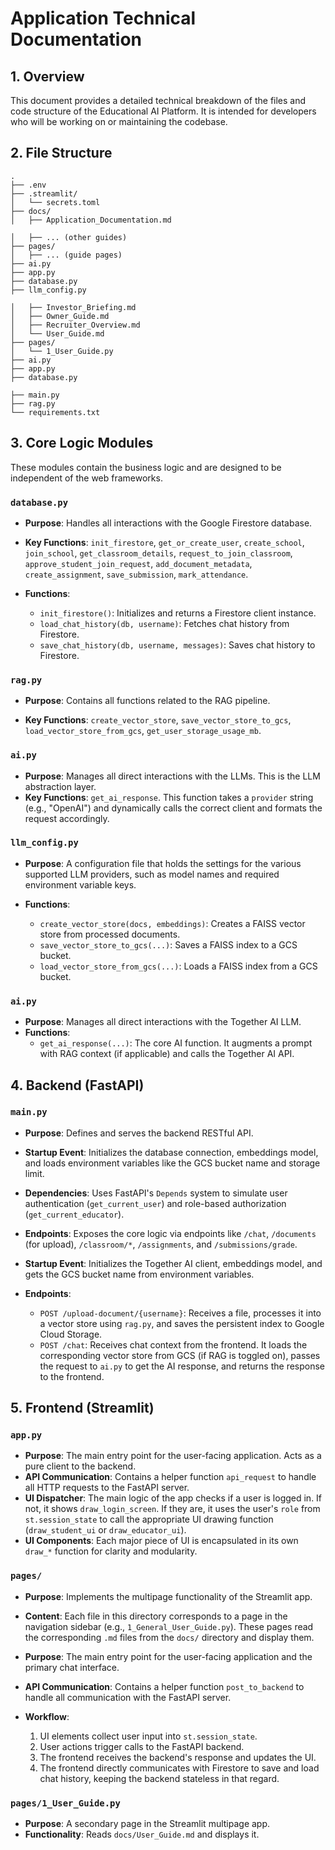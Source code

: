# Application Technical Documentation

## 1. Overview

This document provides a detailed technical breakdown of the files and code structure of the Educational AI Platform. It is intended for developers who will be working on or maintaining the codebase.

## 2. File Structure

```
.
├── .env
├── .streamlit/
│   └── secrets.toml
├── docs/
│   ├── Application_Documentation.md

│   ├── ... (other guides)
├── pages/
│   ├── ... (guide pages)
├── ai.py
├── app.py
├── database.py
├── llm_config.py

│   ├── Investor_Briefing.md
│   ├── Owner_Guide.md
│   ├── Recruiter_Overview.md
│   └── User_Guide.md
├── pages/
│   └── 1_User_Guide.py
├── ai.py
├── app.py
├── database.py

├── main.py
├── rag.py
└── requirements.txt
```

## 3. Core Logic Modules

These modules contain the business logic and are designed to be independent of the web frameworks.

### `database.py`

-   **Purpose**: Handles all interactions with the Google Firestore database.

-   **Key Functions**: `init_firestore`, `get_or_create_user`, `create_school`, `join_school`, `get_classroom_details`, `request_to_join_classroom`, `approve_student_join_request`, `add_document_metadata`, `create_assignment`, `save_submission`, `mark_attendance`.

-   **Functions**:
    -   `init_firestore()`: Initializes and returns a Firestore client instance.
    -   `load_chat_history(db, username)`: Fetches chat history from Firestore.
    -   `save_chat_history(db, username, messages)`: Saves chat history to Firestore.


### `rag.py`

-   **Purpose**: Contains all functions related to the RAG pipeline.

-   **Key Functions**: `create_vector_store`, `save_vector_store_to_gcs`, `load_vector_store_from_gcs`, `get_user_storage_usage_mb`.

### `ai.py`

-   **Purpose**: Manages all direct interactions with the LLMs. This is the LLM abstraction layer.
-   **Key Functions**: `get_ai_response`. This function takes a `provider` string (e.g., "OpenAI") and dynamically calls the correct client and formats the request accordingly.

### `llm_config.py`

-   **Purpose**: A configuration file that holds the settings for the various supported LLM providers, such as model names and required environment variable keys.

-   **Functions**:
    -   `create_vector_store(docs, embeddings)`: Creates a FAISS vector store from processed documents.
    -   `save_vector_store_to_gcs(...)`: Saves a FAISS index to a GCS bucket.
    -   `load_vector_store_from_gcs(...)`: Loads a FAISS index from a GCS bucket.

### `ai.py`

-   **Purpose**: Manages all direct interactions with the Together AI LLM.
-   **Functions**:
    -   `get_ai_response(...)`: The core AI function. It augments a prompt with RAG context (if applicable) and calls the Together AI API.


## 4. Backend (FastAPI)

### `main.py`

-   **Purpose**: Defines and serves the backend RESTful API.

-   **Startup Event**: Initializes the database connection, embeddings model, and loads environment variables like the GCS bucket name and storage limit.
-   **Dependencies**: Uses FastAPI's `Depends` system to simulate user authentication (`get_current_user`) and role-based authorization (`get_current_educator`).
-   **Endpoints**: Exposes the core logic via endpoints like `/chat`, `/documents` (for upload), `/classroom/*`, `/assignments`, and `/submissions/grade`.

-   **Startup Event**: Initializes the Together AI client, embeddings model, and gets the GCS bucket name from environment variables.
-   **Endpoints**:
    -   `POST /upload-document/{username}`: Receives a file, processes it into a vector store using `rag.py`, and saves the persistent index to Google Cloud Storage.
    -   `POST /chat`: Receives chat context from the frontend. It loads the corresponding vector store from GCS (if RAG is toggled on), passes the request to `ai.py` to get the AI response, and returns the response to the frontend.


## 5. Frontend (Streamlit)

### `app.py`


-   **Purpose**: The main entry point for the user-facing application. Acts as a pure client to the backend.
-   **API Communication**: Contains a helper function `api_request` to handle all HTTP requests to the FastAPI server.
-   **UI Dispatcher**: The main logic of the app checks if a user is logged in. If not, it shows `draw_login_screen`. If they are, it uses the user's `role` from `st.session_state` to call the appropriate UI drawing function (`draw_student_ui` or `draw_educator_ui`).
-   **UI Components**: Each major piece of UI is encapsulated in its own `draw_*` function for clarity and modularity.

### `pages/`

-   **Purpose**: Implements the multipage functionality of the Streamlit app.
-   **Content**: Each file in this directory corresponds to a page in the navigation sidebar (e.g., `1_General_User_Guide.py`). These pages read the corresponding `.md` files from the `docs/` directory and display them.

-   **Purpose**: The main entry point for the user-facing application and the primary chat interface.
-   **API Communication**: Contains a helper function `post_to_backend` to handle all communication with the FastAPI server.
-   **Workflow**:
    1.  UI elements collect user input into `st.session_state`.
    2.  User actions trigger calls to the FastAPI backend.
    3.  The frontend receives the backend's response and updates the UI.
    4.  The frontend directly communicates with Firestore to save and load chat history, keeping the backend stateless in that regard.

### `pages/1_User_Guide.py`

-   **Purpose**: A secondary page in the Streamlit multipage app.
-   **Functionality**: Reads `docs/User_Guide.md` and displays it.

